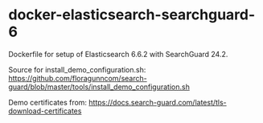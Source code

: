 # docker-elasticsearch-searchguard-6
Dockerfile for setup of Elasticsearch 6.6.2 with SearchGuard 24.2.

Source for install_demo_configuration.sh: https://github.com/floragunncom/search-guard/blob/master/tools/install_demo_configuration.sh

Demo certificates from: https://docs.search-guard.com/latest/tls-download-certificates
